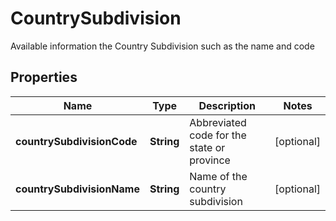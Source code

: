 

# CountrySubdivision

Available information the Country Subdivision such as the name and code

## Properties

Name | Type | Description | Notes
------------ | ------------- | ------------- | -------------
**countrySubdivisionCode** | **String** | Abbreviated code for the state or province |  [optional]
**countrySubdivisionName** | **String** | Name of the country subdivision |  [optional]



